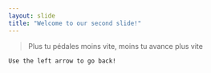 ```yaml
---
layout: slide
title: "Welcome to our second slide!"
---
```

> Plus tu pédales moins vite, moins tu avance plus vite

`Use the left arrow to go back!`
